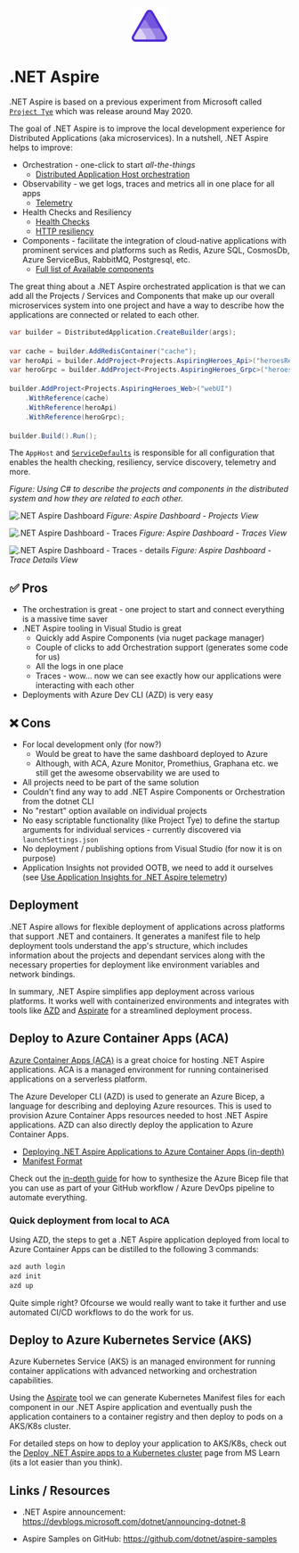 <div align="center">
    <img alt='aspire logo' src='./docs/images/aspire.svg' />
</div>

# .NET Aspire

.NET Aspire is based on a previous experiment from Microsoft called [`Project Tye`](https://devblogs.microsoft.com/dotnet/introducing-project-tye/) which was release around May 2020.

The goal of .NET Aspire is to improve the local development experience for Distributed Applications (aka microservices). In a nutshell, .NET Aspire helps to improve:

* Orchestration - one-click to start *all-the-things*
  * [Distributed Application Host orchestration](https://learn.microsoft.com/en-us/dotnet/aspire/fundamentals/app-host-overview)
* Observability - we get logs, traces and metrics all in one place for all apps
  * [Telemetry](https://learn.microsoft.com/en-us/dotnet/aspire/fundamentals/telemetry)
* Health Checks and Resiliency
  * [Health Checks](https://learn.microsoft.com/en-us/dotnet/aspire/fundamentals/health-checks)
  * [HTTP resiliency](https://learn.microsoft.com/en-us/dotnet/aspire/fundamentals/service-defaults#add-service-defaults-functionality)
* Components - facilitate the integration of cloud-native applications with prominent services and platforms such as Redis, Azure SQL, CosmosDb, Azure ServiceBus, RabbitMQ, Postgresql, etc.
  * [Full list of Available components](https://learn.microsoft.com/en-us/dotnet/aspire/fundamentals/components-overview?tabs=dotnet-cli#available-components)

The great thing about a .NET Aspire orchestrated application is that we can add all the Projects / Services and Components that make up our overall microservices system into one project and have a way to describe how the applications are connected or related to each other.

```csharp
var builder = DistributedApplication.CreateBuilder(args);

var cache = builder.AddRedisContainer("cache");
var heroApi = builder.AddProject<Projects.AspiringHeroes_Api>("heroesRestAPI");
var heroGrpc = builder.AddProject<Projects.AspiringHeroes_Grpc>("heroesGrpcService");

builder.AddProject<Projects.AspiringHeroes_Web>("webUI")
    .WithReference(cache)
    .WithReference(heroApi)
    .WithReference(heroGrpc);

builder.Build().Run();
```

The `AppHost` and [`ServiceDefaults`](https://learn.microsoft.com/en-us/dotnet/aspire/fundamentals/service-defaults) is responsible for all configuration that enables the health checking, resiliency, service discovery, telemetry and more.

*Figure: Using C# to describe the projects and components in the distributed system and how they are related to each other.*

![.NET Aspire Dashboard](/docs/images/aspire-dashboard.png)
*Figure: Aspire Dashboard - Projects View*

![.NET Aspire Dashboard - Traces](/docs/images/aspire-dashboard-traces.png)
*Figure: Aspire Dashboard - Traces View*

![.NET Aspire Dashboard - Traces - details](/docs/images/aspire-dashboard-traces-details.png)
*Figure: Aspire Dashboard - Trace Details View*

## ✅ Pros

* The orchestration is great - one project to start and connect everything is a massive time saver
* .NET Aspire tooling in Visual Studio is great
  * Quickly add Aspire Components (via nuget package manager)
  * Couple of clicks to add Orchestration support (generates some code for us)
  * All the logs in one place
  * Traces - wow... now we can see exactly how our applications were interacting with each other
* Deployments with Azure Dev CLI (AZD) is very easy

## ❌ Cons

* For local development only (for now?)
  * Would be great to have the same dashboard deployed to Azure
  * Although, with ACA, Azure Monitor, Promethius, Graphana etc. we still get the awesome observability we are used to
* All projects need to be part of the same solution
* Couldn't find any way to add .NET Aspire Components or Orchestration from the dotnet CLI
* No "restart" option available on individual projects
* No easy scriptable functionality (like Project Tye) to define the startup arguments for individual services - currently discovered via `launchSettings.json`
* No deployment / publishing options from Visual Studio (for now it is on purpose)
* Application Insights not provided OOTB, we need to add it ourselves (see [Use Application Insights for .NET Aspire telemetry](https://learn.microsoft.com/en-us/dotnet/aspire/deployment/azure/application-insights))

## Deployment

.NET Aspire allows for flexible deployment of applications across platforms that support .NET and containers. It generates a manifest file to help deployment tools understand the app's structure, which includes information about the projects and dependant services along with the necessary properties for deployment like environment variables and network bindings.

In summary, .NET Aspire simplifies app deployment across various platforms. It works well with containerized environments and integrates with tools like [AZD](https://learn.microsoft.com/en-us/azure/developer/azure-developer-cli/install-azd) and [Aspirate](https://github.com/prom3theu5/aspirational-manifests) for a streamlined deployment process.

## Deploy to Azure Container Apps (ACA)

[Azure Container Apps (ACA)](https://learn.microsoft.com/en-us/dotnet/aspire/deployment/azure/aca-deployment-azd-in-depth) is a great choice for hosting .NET Aspire applications. ACA is a managed environment for running containerised applications on a serverless platform.

The Azure Developer CLI (AZD) is used to generate an Azure Bicep, a language for describing and deploying Azure resources. This is used to provision Azure Container Apps resources needed to host .NET Aspire applications. AZD can also directly deploy the application to Azure Container Apps.

* [Deploying .NET Aspire Applications to Azure Container Apps (in-depth)]((https://learn.microsoft.com/en-us/dotnet/aspire/deployment/azure/aca-deployment-azd-in-depth))
* [Manifest Format](https://learn.microsoft.com/en-us/dotnet/aspire/deployment/manifest-format)

Check out the [in-depth guide](https://learn.microsoft.com/en-us/dotnet/aspire/deployment/azure/aca-deployment-azd-in-depth?tabs=windows#generate-bicep-from-net-aspire-app-model) for how to synthesize the Azure Bicep file that you can use as part of your GitHub workflow / Azure DevOps pipeline to automate everything.

### Quick deployment from local to ACA

Using AZD, the steps to get a .NET Aspire application deployed from local to Azure Container Apps can be distilled to the following 3 commands:

```sh
azd auth login
azd init
azd up
```

Quite simple right? Ofcourse we would really want to take it further and use automated CI/CD workflows to do the work for us.

## Deploy to Azure Kubernetes Service (AKS)

Azure Kubernetes Service (AKS) is an managed environment for running container applications with advanced networking and orchestration capabilities.

Using the [Aspirate](https://github.com/prom3theu5/aspirational-manifests) tool we can generate Kubernetes Manifest files for each component in our .NET Aspire application and eventually push the application containers to a container registry and then deploy to pods on a AKS/K8s cluster.

For detailed steps on how to deploy your application to AKS/K8s, check out the [Deploy .NET Aspire apps to a Kubernetes cluster](https://learn.microsoft.com/en-us/dotnet/aspire/deployment/k8s-deployment) page from MS Learn (its a lot easier than you think).

## Links / Resources

* .NET Aspire announcement: https://devblogs.microsoft.com/dotnet/announcing-dotnet-8

* Aspire Samples on GitHub: https://github.com/dotnet/aspire-samples
